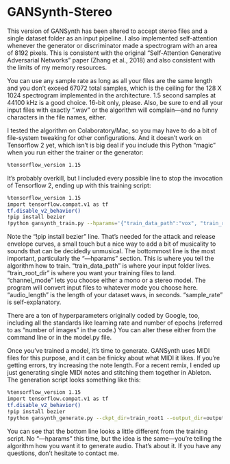 # GANSynth-Stereo

This version of GANSynth has been altered to accept stereo files and a single dataset folder as an input pipeline. I also implemented self-attention whenever the generator or discriminator made a spectrogram with an area of 8192 pixels. This is consistent with the original “Self-Attention Generative Adversarial Networks” paper (Zhang et al., 2018) and also consistent with the limits of my memory resources.

You can use any sample rate as long as all your files are the same length and you don’t exceed 67072 total samples, which is the ceiling for the 128 X 1024 spectrogram implemented in the architecture. 1.5 second samples at 44100 kHz is a good choice. 16-bit only, please. Also, be sure to end all your input files with exactly “.wav” or the algorithm will complain—and no funny characters in the file names, either.

I tested the algorithm on Colaboratory/Mac, so you may have to do a bit of file-system tweaking for other configurations. And it doesn’t work on Tensorflow 2 yet, which isn’t is big deal if you include this Python “magic” when you run either the trainer or  the generator:

```bash
%tensorflow_version 1.15
```

It’s probably overkill, but I included every possible line to stop the invocation of Tensorflow 2, ending up with this training script:

```bash
%tensorflow_version 1.15
import tensorflow.compat.v1 as tf
tf.disable_v2_behavior()
!pip install bezier
!python gansynth_train.py --hparams='{"train_data_path":"vox", "train_root_dir":"train_root1", "channel_mode":"stereo", "audio_length":1.5, "sample_rate":44100}'
```

Note the “!pip install bezier” line. That’s needed for the attack and release envelope curves, a small touch but a nice way to add a bit of musicality to sounds that can be decidedly unmusical. The bottommost line is the most important, particularly the “—hparams” section. This is where you tell the algorithm how to train. “train_data_path” is where your input folder lives. “train_root_dir” is where you want your training files to land. “channel_mode” lets you choose either a mono or a stereo model. The program will convert input files to whatever mode you choose here. “audio_length” is the length of your dataset wavs, in seconds. “sample_rate” is self-explanatory.

There are a ton of hyperparameters originally coded by Google, too, including all the standards like learning rate and number of epochs (referred to as “number of images” in the code.) You can alter these either from the command line or in the model.py file.

Once you’ve trained a model, it’s time to generate. GANSynth uses MIDI files for this purpose, and it can be finicky about what MIDI it likes. If you’re getting errors, try increasing the note length. For a recent remix, I ended up just generating single MIDI notes and stitching them together in Ableton. The generation script looks something like this:

```bash
%tensorflow_version 1.15
import tensorflow.compat.v1 as tf
tf.disable_v2_behavior()
!pip install bezier
!python gansynth_generate.py --ckpt_dir=train_root1 --output_dir=output --midi_file=midi/063.mid --attack_percent=1 --attack_slope=0.5 --release_percent=1 --release_slope=0.5
```

You can see that the bottom line looks a little different from the training script. No “—hparams” this time, but the idea is the same—you’re telling the algorithm how you want it to generate audio. That’s about it. If you have any questions, don’t hesitate to contact me.



